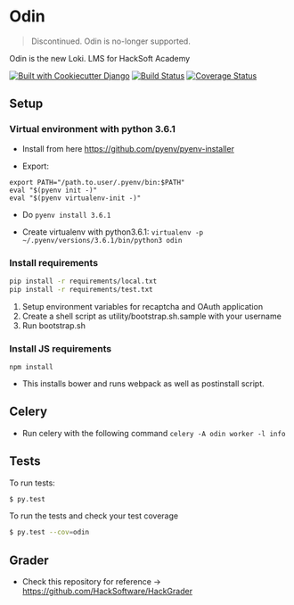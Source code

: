 # Odin

> Discontinued. Odin is no-longer supported.

Odin is the new Loki. LMS for HackSoft Academy

[![Built with Cookiecutter Django](https://img.shields.io/badge/built%20with-Cookiecutter%20Django-ff69b4.svg)](https://github.com/pydanny/cookiecutter-django/)
[![Build Status](https://travis-ci.org/HackSoftware/Odin.svg?branch=master)](https://travis-ci.org/HackSoftware/Odin)
[![Coverage Status](https://coveralls.io/repos/github/HackSoftware/Odin/badge.svg?branch=master)](https://coveralls.io/github/HackSoftware/Odin?branch=master)

## Setup

### Virtual environment with python 3.6.1

* Install from here https://github.com/pyenv/pyenv-installer

* Export:
```
export PATH="/path.to.user/.pyenv/bin:$PATH"
eval "$(pyenv init -)"
eval "$(pyenv virtualenv-init -)"
```
* Do `pyenv install 3.6.1`

* Create virtualenv with python3.6.1: `virtualenv -p ~/.pyenv/versions/3.6.1/bin/python3 odin`

### Install requirements

```bash
pip install -r requirements/local.txt
pip install -r requirements/test.txt
```

1. Setup environment variables for recaptcha and OAuth application
2. Create a shell script as utility/bootstrap.sh.sample with your username
3. Run bootstrap.sh

### Install JS requirements

```
npm install
```

* This installs bower and runs webpack as well as postinstall script.

## Celery

* Run celery with the following command `celery -A odin worker -l info`

## Tests

To run tests:

```bash
$ py.test
```

To run the tests and check your test coverage

```bash
$ py.test --cov=odin
```

## Grader

* Check this repository for reference -> https://github.com/HackSoftware/HackGrader
